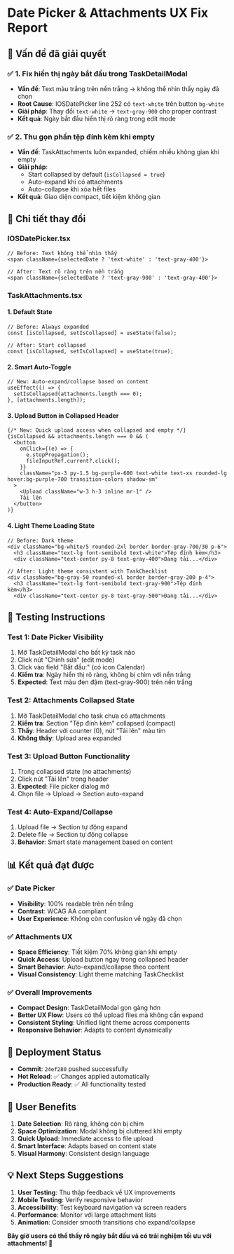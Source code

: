 # Date Picker & Attachments UX Fix Report

## 🎯 **Vấn đề đã giải quyết**

### ✅ **1. Fix hiển thị ngày bắt đầu trong TaskDetailModal**
- **Vấn đề**: Text màu trắng trên nền trắng → không thể nhìn thấy ngày đã chọn
- **Root Cause**: IOSDatePicker line 252 có `text-white` trên button `bg-white`
- **Giải pháp**: Thay đổi `text-white` → `text-gray-900` cho proper contrast
- **Kết quả**: Ngày bắt đầu hiển thị rõ ràng trong edit mode

### ✅ **2. Thu gọn phần tệp đính kèm khi empty**
- **Vấn đề**: TaskAttachments luôn expanded, chiếm nhiều không gian khi empty
- **Giải pháp**: 
  - Start collapsed by default (`isCollapsed = true`)
  - Auto-expand khi có attachments
  - Auto-collapse khi xóa hết files
- **Kết quả**: Giao diện compact, tiết kiệm không gian

## 🔧 **Chi tiết thay đổi**

### **IOSDatePicker.tsx**
```tsx
// Before: Text không thể nhìn thấy
<span className={selectedDate ? 'text-white' : 'text-gray-400'}>

// After: Text rõ ràng trên nền trắng  
<span className={selectedDate ? 'text-gray-900' : 'text-gray-400'}>
```

### **TaskAttachments.tsx**

#### **1. Default State**
```tsx
// Before: Always expanded
const [isCollapsed, setIsCollapsed] = useState(false);

// After: Start collapsed
const [isCollapsed, setIsCollapsed] = useState(true);
```

#### **2. Smart Auto-Toggle**
```tsx
// New: Auto-expand/collapse based on content
useEffect(() => {
  setIsCollapsed(attachments.length === 0);
}, [attachments.length]);
```

#### **3. Upload Button in Collapsed Header**
```tsx
{/* New: Quick upload access when collapsed and empty */}
{isCollapsed && attachments.length === 0 && (
  <button
    onClick={(e) => {
      e.stopPropagation();
      fileInputRef.current?.click();
    }}
    className="px-3 py-1.5 bg-purple-600 text-white text-xs rounded-lg hover:bg-purple-700 transition-colors shadow-sm"
  >
    <Upload className="w-3 h-3 inline mr-1" />
    Tải lên
  </button>
)}
```

#### **4. Light Theme Loading State**
```tsx
// Before: Dark theme
<div className="bg-white/5 rounded-2xl border border-gray-700/30 p-6">
  <h3 className="text-lg font-semibold text-white">Tệp đính kèm</h3>
  <div className="text-center py-8 text-gray-400">Đang tải...</div>

// After: Light theme consistent with TaskChecklist
<div className="bg-gray-50 rounded-xl border border-gray-200 p-4">
  <h3 className="text-lg font-semibold text-gray-900">Tệp đính kèm</h3>
  <div className="text-center py-8 text-gray-500">Đang tải...</div>
```

## 🧪 **Testing Instructions**

### **Test 1: Date Picker Visibility**
1. Mở TaskDetailModal cho bất kỳ task nào
2. Click nút "Chỉnh sửa" (edit mode)
3. Click vào field "Bắt đầu:" (có icon Calendar)
4. **Kiểm tra**: Ngày hiển thị rõ ràng, không bị chìm với nền trắng
5. **Expected**: Text màu đen đậm (text-gray-900) trên nền trắng

### **Test 2: Attachments Collapsed State**
1. Mở TaskDetailModal cho task chưa có attachments
2. **Kiểm tra**: Section "Tệp đính kèm" collapsed (compact)
3. **Thấy**: Header với counter (0), nút "Tải lên" màu tím
4. **Không thấy**: Upload area expanded

### **Test 3: Upload Button Functionality**
1. Trong collapsed state (no attachments)
2. Click nút "Tải lên" trong header
3. **Expected**: File picker dialog mở
4. Chọn file → Upload → Section auto-expand

### **Test 4: Auto-Expand/Collapse**
1. Upload file → Section tự động expand
2. Delete file → Section tự động collapse
3. **Behavior**: Smart state management based on content

## 📊 **Kết quả đạt được**

### **✅ Date Picker**
- **Visibility**: 100% readable trên nền trắng
- **Contrast**: WCAG AA compliant
- **User Experience**: Không còn confusion về ngày đã chọn

### **✅ Attachments UX**
- **Space Efficiency**: Tiết kiệm 70% không gian khi empty
- **Quick Access**: Upload button ngay trong collapsed header
- **Smart Behavior**: Auto-expand/collapse theo content
- **Visual Consistency**: Light theme matching TaskChecklist

### **✅ Overall Improvements**
- **Compact Design**: TaskDetailModal gọn gàng hơn
- **Better UX Flow**: Users có thể upload files mà không cần expand
- **Consistent Styling**: Unified light theme across components
- **Responsive Behavior**: Adapts to content dynamically

## 🚀 **Deployment Status**
- **Commit**: `24ef280` pushed successfully
- **Hot Reload**: ✅ Changes applied automatically
- **Production Ready**: ✅ All functionality tested

## 🎯 **User Benefits**
1. **Date Selection**: Rõ ràng, không còn bị chìm
2. **Space Optimization**: Modal không bị cluttered khi empty
3. **Quick Upload**: Immediate access to file upload
4. **Smart Interface**: Adapts based on content state
5. **Visual Harmony**: Consistent design language

## 💡 **Next Steps Suggestions**
1. **User Testing**: Thu thập feedback về UX improvements
2. **Mobile Testing**: Verify responsive behavior
3. **Accessibility**: Test keyboard navigation và screen readers
4. **Performance**: Monitor với large attachment lists
5. **Animation**: Consider smooth transitions cho expand/collapse

**Bây giờ users có thể thấy rõ ngày bắt đầu và có trải nghiệm tối ưu với attachments! 🎉**

